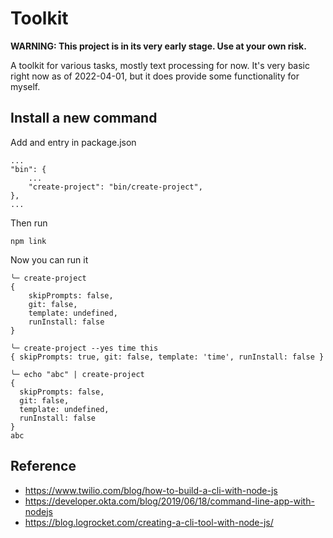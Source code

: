 # Toolkit

**WARNING: This project is in its very early stage. Use at your own risk.**

A toolkit for various tasks, mostly text processing for now. It's very basic right now as of 2022-04-01, but it does
provide some functionality for myself.

## Install a new command
Add and entry in package.json

```
...
"bin": {
    ...
    "create-project": "bin/create-project",
},
...
```

Then run

```shell
npm link
```

Now you can run it 

```shell
╰─ create-project
{
    skipPrompts: false,
    git: false,
    template: undefined,
    runInstall: false
}

╰─ create-project --yes time this
{ skipPrompts: true, git: false, template: 'time', runInstall: false }

╰─ echo "abc" | create-project
{
  skipPrompts: false,
  git: false,
  template: undefined,
  runInstall: false
}
abc
```

## Reference
* https://www.twilio.com/blog/how-to-build-a-cli-with-node-js
* https://developer.okta.com/blog/2019/06/18/command-line-app-with-nodejs
* https://blog.logrocket.com/creating-a-cli-tool-with-node-js/

